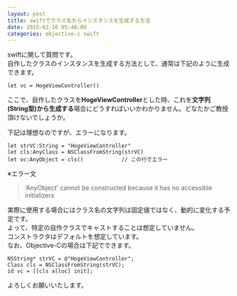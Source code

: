 ```yaml
---
layout: post
title: swiftでクラス名からインスタンスを生成する方法
date: 2015-02-16 05:48:09
categories: objective-c swift
---
```

<p>swiftに関して質問です。<br>
自作したクラスのインスタンスを生成する方法として、通常は下記のように生成できます。</p>

<pre><code>let vc = HogeViewController()
</code></pre>

<p>ここで、自作したクラスを<strong>HogeViewController</strong>とした時、これを<strong>文字列(String型)から生成する</strong>場合にどうすればいいかわかりません。どなたかご教授頂けないでしょうか。</p>

<p>下記は理想なのですが、エラーになります。</p>

<pre><code>let strVC:String = "HogeViewController"
let cls:AnyClass = NSClassFromString(strVC)
let vc:AnyObject = cls()            // この行でエラー
</code></pre>

<p>※エラー文</p>

<blockquote>
  <p>‘AnyObject’ cannot be constructed because it has no accessible initializers</p>
</blockquote>

<p>実際に使用する場合にはクラス名の文字列は固定値ではなく、動的に変化する予定です。<br>
よって、特定の自作クラスでキャストすることは想定していません。<br>
コンストラクタはデフォルトを想定しています。<br>
なお、Objective-Cの場合は下記でできます。</p>

<pre><code>NSString* strVC = @"HogeViewController";
Class cls = NSClassFromString(strVC);
id vc = [[cls alloc] init];
</code></pre>

<p>よろしくお願いいたします。</p>
